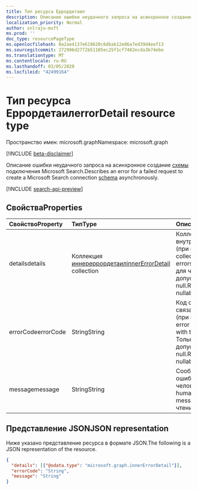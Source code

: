 ```yaml
---
title: Тип ресурса Еррордетаил
description: Описание ошибки неудачного запроса на асинхронное создание схемы подключения Microsoft Search.
localization_priority: Normal
author: snlraju-msft
ms.prod: ''
doc_type: resourcePageType
ms.openlocfilehash: 0a2ae4137e619620c6dbab12e86a7ed39d4eef13
ms.sourcegitcommit: 272996d2772b51105ec25f1cf7482ecda3b74ebe
ms.translationtype: MT
ms.contentlocale: ru-RU
ms.lasthandoff: 03/05/2020
ms.locfileid: "42499164"
---
```

# <a name="errordetail-resource-type"></a><span data-ttu-id="e917e-103">Тип ресурса Еррордетаил</span><span class="sxs-lookup"><span data-stu-id="e917e-103">errorDetail resource type</span></span>

<span data-ttu-id="e917e-104">Пространство имен: microsoft.graph</span><span class="sxs-lookup"><span data-stu-id="e917e-104">Namespace: microsoft.graph</span></span>

[!INCLUDE [beta-disclaimer](../../includes/beta-disclaimer.md)]

<span data-ttu-id="e917e-105">Описание ошибки неудачного запроса на асинхронное создание [схемы](schema.md) подключения Microsoft Search.</span><span class="sxs-lookup"><span data-stu-id="e917e-105">Describes an error for a failed request to create a Microsoft Search connection [schema](schema.md) asynchronously.</span></span>

[!INCLUDE [search-api-preview](../../includes/search-api-preview-signup.md)]

## <a name="properties"></a><span data-ttu-id="e917e-106">Свойства</span><span class="sxs-lookup"><span data-stu-id="e917e-106">Properties</span></span>

| <span data-ttu-id="e917e-107">Свойство</span><span class="sxs-lookup"><span data-stu-id="e917e-107">Property</span></span>  | <span data-ttu-id="e917e-108">Тип</span><span class="sxs-lookup"><span data-stu-id="e917e-108">Type</span></span>                                               | <span data-ttu-id="e917e-109">Описание</span><span class="sxs-lookup"><span data-stu-id="e917e-109">Description</span></span> |
|:----------|:---------------------------------------------------|:------------|
| <span data-ttu-id="e917e-110">details</span><span class="sxs-lookup"><span data-stu-id="e917e-110">details</span></span>   | <span data-ttu-id="e917e-111">Коллекция [иннереррордетаил](innererrordetail.md)</span><span class="sxs-lookup"><span data-stu-id="e917e-111">[innerErrorDetail](innererrordetail.md) collection</span></span> | <span data-ttu-id="e917e-112">Коллекция внутренних ошибок (при наличии).</span><span class="sxs-lookup"><span data-stu-id="e917e-112">A collection of inner errors, if any.</span></span> <span data-ttu-id="e917e-113">Только для чтения, допускает значение null.</span><span class="sxs-lookup"><span data-stu-id="e917e-113">Read-only, nullable.</span></span> |
| <span data-ttu-id="e917e-114">errorCode</span><span class="sxs-lookup"><span data-stu-id="e917e-114">errorCode</span></span> | <span data-ttu-id="e917e-115">String</span><span class="sxs-lookup"><span data-stu-id="e917e-115">String</span></span>                                             | <span data-ttu-id="e917e-116">Код ошибки, связанный с ошибкой (при наличии).</span><span class="sxs-lookup"><span data-stu-id="e917e-116">The error code associated with the error, if any.</span></span> <span data-ttu-id="e917e-117">Только для чтения, допускает значение null.</span><span class="sxs-lookup"><span data-stu-id="e917e-117">Read-only, nullable.</span></span> |
| <span data-ttu-id="e917e-118">message</span><span class="sxs-lookup"><span data-stu-id="e917e-118">message</span></span>   | <span data-ttu-id="e917e-119">String</span><span class="sxs-lookup"><span data-stu-id="e917e-119">String</span></span>                                             | <span data-ttu-id="e917e-120">Сообщение об ошибке, читаемое человеком.</span><span class="sxs-lookup"><span data-stu-id="e917e-120">The human-readable error message.</span></span> <span data-ttu-id="e917e-121">Только для чтения.</span><span class="sxs-lookup"><span data-stu-id="e917e-121">Read-only.</span></span> |

## <a name="json-representation"></a><span data-ttu-id="e917e-122">Представление JSON</span><span class="sxs-lookup"><span data-stu-id="e917e-122">JSON representation</span></span>

<span data-ttu-id="e917e-123">Ниже указано представление ресурса в формате JSON.</span><span class="sxs-lookup"><span data-stu-id="e917e-123">The following is a JSON representation of the resource.</span></span>

<!-- {
  "blockType": "resource",
  "optionalProperties": [
    "details",
    "errorCode"
  ],
  "@odata.type": "microsoft.graph.errorDetail",
  "baseType": null
}-->

```json
{
  "details": [{"@odata.type": "microsoft.graph.innerErrorDetail"}],
  "errorCode": "String",
  "message": "String"
}
```

<!-- uuid: 16cd6b66-4b1a-43a1-adaf-3a886856ed98
2019-02-04 14:57:30 UTC -->
<!-- {
  "type": "#page.annotation",
  "description": "errorDetail resource",
  "keywords": "",
  "section": "documentation",
  "tocPath": ""
}-->
